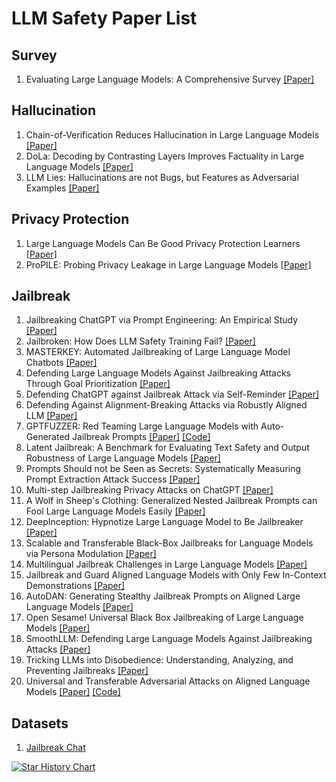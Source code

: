 # LLM Safety Paper List

## Survey

1. Evaluating Large Language Models: A Comprehensive Survey [[Paper]](https://arxiv.org/abs/2310.19736)

## Hallucination

1. Chain-of-Verification Reduces Hallucination in Large Language Models [[Paper]](https://arxiv.org/abs/2309.11495)
2. DoLa: Decoding by Contrasting Layers Improves Factuality in Large Language Models [[Paper]](https://arxiv.org/abs/2309.03883)
3. LLM Lies: Hallucinations are not Bugs, but Features as Adversarial Examples [[Paper]](https://arxiv.org/abs/2310.01469)

## Privacy Protection

1. Large Language Models Can Be Good Privacy Protection Learners [[Paper]](https://arxiv.org/abs/2310.02469)
2. ProPILE: Probing Privacy Leakage in Large Language Models [[Paper]](https://arxiv.org/abs/2307.01881)

## Jailbreak

1. Jailbreaking ChatGPT via Prompt Engineering: An Empirical Study [[Paper]](https://arxiv.org/abs/2305.13860)
2. Jailbroken: How Does LLM Safety Training Fail? [[Paper]](https://arxiv.org/abs/2307.02483)
3. MASTERKEY: Automated Jailbreaking of Large Language Model Chatbots [[Paper]](https://arxiv.org/abs/2307.08715)
4. Defending Large Language Models Against Jailbreaking Attacks Through Goal Prioritization [[Paper]](https://arxiv.org/abs/2311.09096)
5. Defending ChatGPT against Jailbreak Attack via Self-Reminder [[Paper]](https://www.researchsquare.com/article/rs-2873090/v1)
6. Defending Against Alignment-Breaking Attacks via Robustly Aligned LLM [[Paper]](https://arxiv.org/abs/2309.14348)
7. GPTFUZZER: Red Teaming Large Language Models with Auto-Generated Jailbreak Prompts [[Paper]](https://arxiv.org/abs/2309.10253) [[Code]](https://github.com/sherdencooper/GPTFuzz/tree/master)
8. Latent Jailbreak: A Benchmark for Evaluating Text Safety and Output Robustness of Large Language Models [[Paper]](https://arxiv.org/abs/2307.08487)
9. Prompts Should not be Seen as Secrets: Systematically Measuring Prompt Extraction Attack Success [[Paper]](https://arxiv.org/abs/2307.06865)
10. Multi-step Jailbreaking Privacy Attacks on ChatGPT [[Paper]](https://arxiv.org/abs/2304.05197)
11. A Wolf in Sheep's Clothing: Generalized Nested Jailbreak Prompts can Fool Large Language Models Easily [[Paper]](https://arxiv.org/abs/2311.08268)
12. DeepInception: Hypnotize Large Language Model to Be Jailbreaker [[Paper]](https://arxiv.org/abs/2311.03191)
13. Scalable and Transferable Black-Box Jailbreaks for Language Models via Persona Modulation [[Paper]](https://arxiv.org/abs/2311.03348)
14. Multilingual Jailbreak Challenges in Large Language Models [[Paper]](https://arxiv.org/abs/2310.06474)
15. Jailbreak and Guard Aligned Language Models with Only Few In-Context Demonstrations [[Paper]](https://arxiv.org/abs/2310.06387)
16. AutoDAN: Generating Stealthy Jailbreak Prompts on Aligned Large Language Models [[Paper]](https://arxiv.org/abs/2310.04451)
17. Open Sesame! Universal Black Box Jailbreaking of Large Language Models [[Paper]](https://arxiv.org/abs/2309.01446)
18. SmoothLLM: Defending Large Language Models Against Jailbreaking Attacks [[Paper]](https://arxiv.org/abs/2310.03684)
19. Tricking LLMs into Disobedience: Understanding, Analyzing, and Preventing Jailbreaks [[Paper]](https://arxiv.org/abs/2305.14965)
20. Universal and Transferable Adversarial Attacks on Aligned Language Models [[Paper]](https://arxiv.org/abs/2307.15043) [[Code]](https://github.com/llm-attacks/llm-attacks?tab=readme-ov-file)

## Datasets

1. [Jailbreak Chat](https://www.jailbreakchat.com/) 


<a href="https://star-history.com/#Dream-Acc/LLM-Security-Paper-List&Date">
  <picture>
    <source media="(prefers-color-scheme: dark)" srcset="https://api.star-history.com/svg?repos=Dream-Acc/LLM-Security-Paper-List&type=Date&theme=dark" />
    <source media="(prefers-color-scheme: light)" srcset="https://api.star-history.com/svg?repos=Dream-Acc/LLM-Security-Paper-List&type=Date" />
    <img alt="Star History Chart" src="https://api.star-history.com/svg?repos=Dream-Acc/LLM-Security-Paper-List&type=Date" />
  </picture>
</a>
